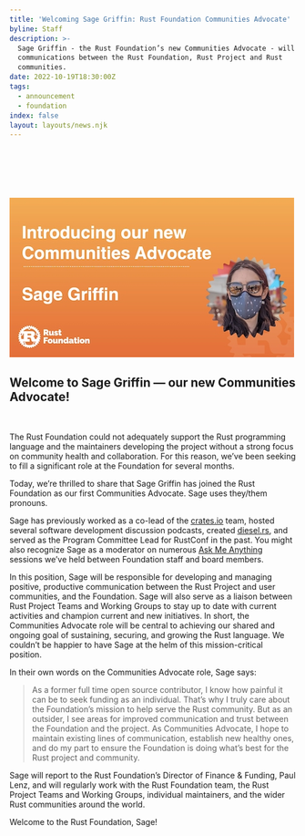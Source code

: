 ```yaml
---
title: 'Welcoming Sage Griffin: Rust Foundation Communities Advocate'
byline: Staff
description: >-
  Sage Griffin - the Rust Foundation’s new Communities Advocate - will support
  communications between the Rust Foundation, Rust Project and Rust
  communities. 
date: 2022-10-19T18:30:00Z
tags:
  - announcement
  - foundation
index: false
layout: layouts/news.njk
---
```

&nbsp;

## &nbsp;

<img src="/img/news/2022-10-19-welcoming-sage-griffin/sage.jpg" width="500" height="280" />

## Welcome to Sage Griffin — our new Communities Advocate\!

&nbsp;

The Rust Foundation could not adequately support the Rust programming language and the maintainers developing the project without a strong focus on community health and collaboration. For this reason, we’ve been seeking to fill a significant role at the Foundation for several months.&nbsp;

Today, we’re thrilled to share that Sage Griffin has joined the Rust Foundation as our first Communities Advocate. Sage uses they/them pronouns.&nbsp;

Sage has previously worked as a co-lead of the [<u>crates.io</u>](https://crates.io/) team, hosted several software development discussion podcasts, created [<u>diesel.rs</u>](http://diesel.rs/), and served as the Program Committee Lead for RustConf in the past. You might also recognize Sage as a moderator on numerous [<u>Ask Me Anything</u>](https://foundation.rust-lang.org/news/2021-11-04-rust-foundation-ama-launch/) sessions we’ve held between Foundation staff and board members.&nbsp;

In this position, Sage will be responsible for developing and managing positive, productive communication between the Rust Project and user communities, and the Foundation. Sage will also serve as a liaison between Rust Project Teams and Working Groups to stay up to date with current activities and champion current and new initiatives. In short, the Communities Advocate role will be central to achieving our shared and ongoing goal of sustaining, securing, and growing the Rust language. We couldn’t be happier to have Sage at the helm of this mission-critical position.&nbsp;

In their own words on the Communities Advocate role, Sage says:

> As a former full time open source contributor, I know how painful it can be to seek funding as an individual. That’s why I truly care about the Foundation’s mission to help serve the Rust community. But as an outsider, I see areas for improved communication and trust between the Foundation and the project. As Communities Advocate, I hope to maintain existing lines of communication, establish new healthy ones, and do my part to ensure the Foundation is doing what’s best for the Rust project and community.

Sage will report to the Rust Foundation’s Director of Finance & Funding, Paul Lenz, and will regularly work with the Rust Foundation team, the Rust Project Teams and Working Groups, individual maintainers, and the wider Rust communities around the world.

Welcome to the Rust Foundation, Sage\!